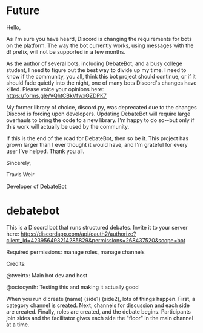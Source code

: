 # Future
Hello,

As I'm sure you have heard, Discord is changing the requirements for bots on the platform. The way the bot currently works, using messages with the d! prefix, will not be supported in a few months.

As the author of several bots, including DebateBot, and a busy college student, I need to figure out the best way to divide up my time. I need to know if the community, you all, think this bot project should continue, or if it should fade quietly into the night, one of many bots Discord's changes have killed. Please voice your opinions here: https://forms.gle/VQhtCBkVfwxGZDPK7

My former library of choice, discord.py, was deprecated due to the changes Discord is forcing upon developers. Updating DebateBot will require large overhauls to bring the code to a new library. I'm happy to do so--but only if this work will actually be used by the community.

If this is the end of the road for DebateBot, then so be it. This project has grown larger than I ever thought it would have, and I'm grateful for every user I've helped. Thank you all.

Sincerely,

Travis Weir

Developer of DebateBot

# debatebot
This is a Discord bot that runs structured debates. Invite it to your server here: https://discordapp.com/api/oauth2/authorize?client_id=423956493214285829&permissions=268437520&scope=bot

Required permissions: manage roles, manage channels

Credits:

@tweirtx: Main bot dev and host

@octocynth: Testing this and making it actually good

When you run d!create (name) (side1) (side2), lots of things happen. First, a category channel is created. Next, channels for discussion and each side are created. Finally, roles are created, and the debate begins. Participants join sides and the facilitator gives each side the "floor" in the main channel at a time.
